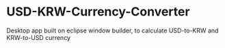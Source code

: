 # USD-KRW-Currency-Converter
Desktop app built on eclipse window builder, to calculate USD-to-KRW and KRW-to-USD currency
